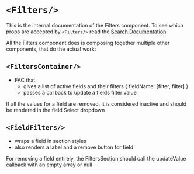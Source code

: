 # `<Filters/>`

This is the internal documentation of the Filters component. To see which props
are accepted by `<Filters/>` read the [Search Documentation](../README.md).

All the Filters component does is composing together multiple other components,
that do the actual work:

## `<FiltersContainer/>`

- FAC that
  - gives a list of active fields and their filters { fieldName: [filter,
    filter] }
  - passes a callback to update a fields filter value

If all the values for a field are removed, it is considered inactive and should
be rendered in the field Select dropdown

## `<FieldFilters/>`

- wraps a field in section styles
- also renders a label and a remove button for field

For removing a field entirely, the FiltersSection should call the updateValue
callback with an empty array or null
